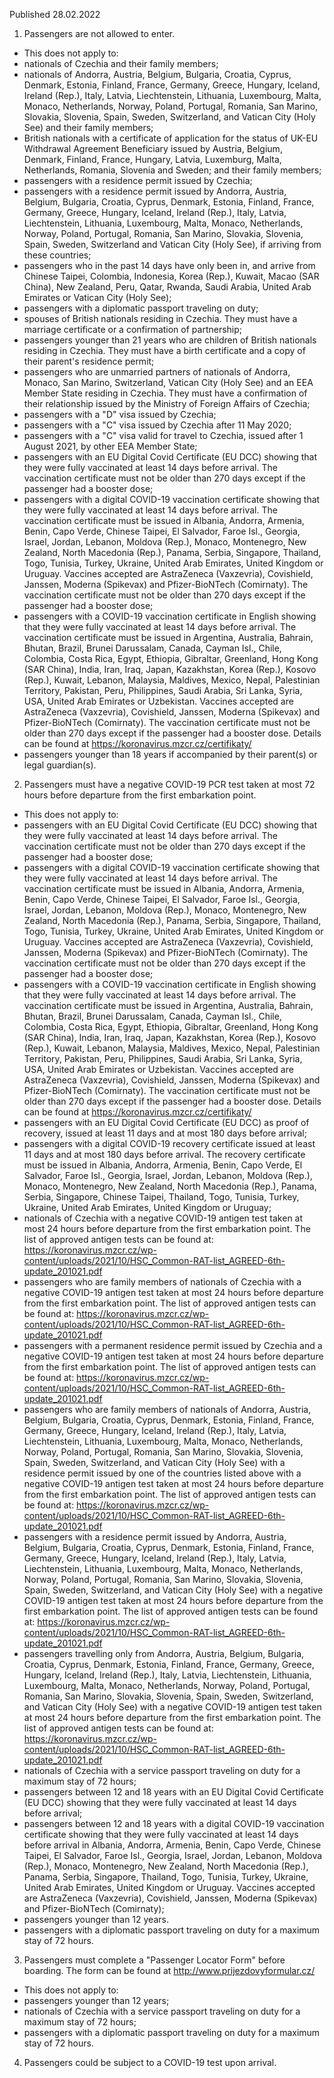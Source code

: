 Published 28.02.2022
1. Passengers are not allowed to enter.
- This does not apply to:
- nationals of Czechia and their family members;
- nationals of Andorra, Austria, Belgium, Bulgaria, Croatia, Cyprus, Denmark, Estonia, Finland, France, Germany, Greece, Hungary, Iceland, Ireland (Rep.), Italy, Latvia, Liechtenstein, Lithuania, Luxembourg, Malta, Monaco, Netherlands, Norway, Poland, Portugal, Romania, San Marino, Slovakia, Slovenia, Spain, Sweden, Switzerland, and Vatican City (Holy See) and their family members;
- British nationals with a certificate of application for the status of UK-EU Withdrawal Agreement Beneficiary issued by Austria, Belgium, Denmark, Finland, France, Hungary, Latvia, Luxemburg, Malta, Netherlands, Romania, Slovenia and Sweden; and their family members;
- passengers with a residence permit issued by Czechia;
- passengers with a residence permit issued by Andorra, Austria, Belgium, Bulgaria, Croatia, Cyprus, Denmark, Estonia, Finland, France, Germany, Greece, Hungary, Iceland, Ireland (Rep.), Italy, Latvia, Liechtenstein, Lithuania, Luxembourg, Malta, Monaco, Netherlands, Norway, Poland, Portugal, Romania, San Marino, Slovakia, Slovenia, Spain, Sweden, Switzerland and Vatican City (Holy See), if arriving from these countries;
- passengers who in the past 14 days have only been in, and arrive from Chinese Taipei, Colombia, Indonesia, Korea (Rep.), Kuwait, Macao (SAR China), New Zealand, Peru, Qatar, Rwanda, Saudi Arabia, United Arab Emirates or Vatican City (Holy See);
- passengers with a diplomatic passport traveling on duty;
- spouses of British nationals residing in Czechia. They must have a marriage certificate or a confirmation of partnership;
- passengers younger than 21 years who are children of British nationals residing in Czechia. They must have a birth certificate and a copy of their parent's residence permit;
- passengers who are unmarried partners of nationals of Andorra, Monaco, San Marino, Switzerland, Vatican City (Holy See) and an EEA Member State residing in Czechia. They must have a confirmation of their relationship issued by the Ministry of Foreign Affairs of Czechia;
- passengers with a "D" visa issued by Czechia;
- passengers with a "C" visa issued by Czechia after 11 May 2020;
- passengers with a "C" visa valid for travel to Czechia, issued after 1 August 2021, by other EEA Member State;
- passengers with an EU Digital Covid Certificate (EU DCC) showing that they were fully vaccinated at least 14 days before arrival. The vaccination certificate must not be older than 270 days except if the passenger had a booster dose;
- passengers with a digital COVID-19 vaccination certificate showing that they were fully vaccinated at least 14 days before arrival. The vaccination certificate must be issued in Albania, Andorra, Armenia, Benin, Capo Verde, Chinese Taipei, El Salvador, Faroe Isl., Georgia, Israel, Jordan, Lebanon, Moldova (Rep.), Monaco, Montenegro, New Zealand, North Macedonia (Rep.), Panama, Serbia, Singapore, Thailand, Togo, Tunisia, Turkey, Ukraine, United Arab Emirates, United Kingdom or Uruguay. Vaccines accepted are AstraZeneca (Vaxzevria), Covishield, Janssen, Moderna (Spikevax) and Pfizer-BioNTech (Comirnaty). The vaccination certificate must not be older than 270 days except if the passenger had a booster dose;
- passengers with a COVID-19 vaccination certificate in English showing that they were fully vaccinated at least 14 days before arrival. The vaccination certificate must be issued in Argentina, Australia, Bahrain, Bhutan, Brazil, Brunei Darussalam, Canada, Cayman Isl., Chile, Colombia, Costa Rica, Egypt, Ethiopia, Gibraltar, Greenland, Hong Kong (SAR China), India, Iran, Iraq, Japan, Kazakhstan, Korea (Rep.), Kosovo (Rep.), Kuwait, Lebanon, Malaysia, Maldives, Mexico, Nepal, Palestinian Territory, Pakistan, Peru, Philippines, Saudi Arabia, Sri Lanka, Syria, USA, United Arab Emirates or Uzbekistan. Vaccines accepted are AstraZeneca (Vaxzevria), Covishield, Janssen, Moderna (Spikevax) and Pfizer-BioNTech (Comirnaty). The vaccination certificate must not be older than 270 days except if the passenger had a booster dose. Details can be found at <a href="https://koronavirus.mzcr.cz/certifikaty/">https://koronavirus.mzcr.cz/certifikaty/</a>
- passengers younger than 18 years if accompanied by their parent(s) or legal guardian(s).
2. Passengers must have a negative COVID-19 PCR test taken at most 72 hours before departure from the first embarkation point.
- This does not apply to:
- passengers with an EU Digital Covid Certificate (EU DCC) showing that they were fully vaccinated at least 14 days before arrival. The vaccination certificate must not be older than 270 days except if the passenger had a booster dose;
- passengers with a digital COVID-19 vaccination certificate showing that they were fully vaccinated at least 14 days before arrival. The vaccination certificate must be issued in Albania, Andorra, Armenia, Benin, Capo Verde, Chinese Taipei, El Salvador, Faroe Isl., Georgia, Israel, Jordan, Lebanon, Moldova (Rep.), Monaco, Montenegro, New Zealand, North Macedonia (Rep.), Panama, Serbia, Singapore, Thailand, Togo, Tunisia, Turkey, Ukraine, United Arab Emirates, United Kingdom or Uruguay. Vaccines accepted are AstraZeneca (Vaxzevria), Covishield, Janssen, Moderna (Spikevax) and Pfizer-BioNTech (Comirnaty). The vaccination certificate must not be older than 270 days except if the passenger had a booster dose;
- passengers with a COVID-19 vaccination certificate in English showing that they were fully vaccinated at least 14 days before arrival. The vaccination certificate must be issued in Argentina, Australia, Bahrain, Bhutan, Brazil, Brunei Darussalam, Canada, Cayman Isl., Chile, Colombia, Costa Rica, Egypt, Ethiopia, Gibraltar, Greenland, Hong Kong (SAR China), India, Iran, Iraq, Japan, Kazakhstan, Korea (Rep.), Kosovo (Rep.), Kuwait, Lebanon, Malaysia, Maldives, Mexico, Nepal, Palestinian Territory, Pakistan, Peru, Philippines, Saudi Arabia, Sri Lanka, Syria, USA, United Arab Emirates or Uzbekistan. Vaccines accepted are AstraZeneca (Vaxzevria), Covishield, Janssen, Moderna (Spikevax) and Pfizer-BioNTech (Comirnaty). The vaccination certificate must not be older than 270 days except if the passenger had a booster dose. Details can be found at <a href="https://koronavirus.mzcr.cz/certifikaty/">https://koronavirus.mzcr.cz/certifikaty/</a>
- passengers with an EU Digital Covid Certificate (EU DCC) as proof of recovery, issued at least 11 days and at most 180 days before arrival;
- passengers with a digital COVID-19 recovery certificate issued at least 11 days and at most 180 days before arrival. The recovery certificate must be issued in Albania, Andorra, Armenia, Benin, Capo Verde, El Salvador, Faroe Isl., Georgia, Israel, Jordan, Lebanon, Moldova (Rep.), Monaco, Montenegro, New Zealand, North Macedonia (Rep.), Panama, Serbia, Singapore, Chinese Taipei, Thailand, Togo, Tunisia, Turkey, Ukraine, United Arab Emirates, United Kingdom or Uruguay;
- nationals of Czechia with a negative COVID-19 antigen test taken at most 24 hours before departure from the first embarkation point. The list of approved antigen tests can be found at: <a href="https://koronavirus.mzcr.cz/wp-content/uploads/2021/10/HSC_Common-RAT-list_AGREED-6th-update_201021.pdf">https://koronavirus.mzcr.cz/wp-content/uploads/2021/10/HSC_Common-RAT-list_AGREED-6th-update_201021.pdf</a>
- passengers who are family members of nationals of Czechia with a negative COVID-19 antigen test taken at most 24 hours before departure from the first embarkation point. The list of approved antigen tests can be found at: <a href="https://koronavirus.mzcr.cz/wp-content/uploads/2021/10/HSC_Common-RAT-list_AGREED-6th-update_201021.pdf">https://koronavirus.mzcr.cz/wp-content/uploads/2021/10/HSC_Common-RAT-list_AGREED-6th-update_201021.pdf</a>
- passengers with a permanent residence permit issued by Czechia and a negative COVID-19 antigen test taken at most 24 hours before departure from the first embarkation point. The list of approved antigen tests can be found at: <a href="https://koronavirus.mzcr.cz/wp-content/uploads/2021/10/HSC_Common-RAT-list_AGREED-6th-update_201021.pdf">https://koronavirus.mzcr.cz/wp-content/uploads/2021/10/HSC_Common-RAT-list_AGREED-6th-update_201021.pdf</a>
- passengers who are family members of nationals of Andorra, Austria, Belgium, Bulgaria, Croatia, Cyprus, Denmark, Estonia, Finland, France, Germany, Greece, Hungary, Iceland, Ireland (Rep.), Italy, Latvia, Liechtenstein, Lithuania, Luxembourg, Malta, Monaco, Netherlands, Norway, Poland, Portugal, Romania, San Marino, Slovakia, Slovenia, Spain, Sweden, Switzerland, and Vatican City (Holy See) with a residence permit issued by one of the countries listed above with a negative COVID-19 antigen test taken at most 24 hours before departure from the first embarkation point. The list of approved antigen tests can be found at: <a href="https://koronavirus.mzcr.cz/wp-content/uploads/2021/10/HSC_Common-RAT-list_AGREED-6th-update_201021.pdf">https://koronavirus.mzcr.cz/wp-content/uploads/2021/10/HSC_Common-RAT-list_AGREED-6th-update_201021.pdf</a>
- passengers with a residence permit issued by Andorra, Austria, Belgium, Bulgaria, Croatia, Cyprus, Denmark, Estonia, Finland, France, Germany, Greece, Hungary, Iceland, Ireland (Rep.), Italy, Latvia, Liechtenstein, Lithuania, Luxembourg, Malta, Monaco, Netherlands, Norway, Poland, Portugal, Romania, San Marino, Slovakia, Slovenia, Spain, Sweden, Switzerland, and Vatican City (Holy See) with a negative COVID-19 antigen test taken at most 24 hours before departure from the first embarkation point. The list of approved antigen tests can be found at: <a href="https://koronavirus.mzcr.cz/wp-content/uploads/2021/10/HSC_Common-RAT-list_AGREED-6th-update_201021.pdf">https://koronavirus.mzcr.cz/wp-content/uploads/2021/10/HSC_Common-RAT-list_AGREED-6th-update_201021.pdf</a>
- passengers travelling only from Andorra, Austria, Belgium, Bulgaria, Croatia, Cyprus, Denmark, Estonia, Finland, France, Germany, Greece, Hungary, Iceland, Ireland (Rep.), Italy, Latvia, Liechtenstein, Lithuania, Luxembourg, Malta, Monaco, Netherlands, Norway, Poland, Portugal, Romania, San Marino, Slovakia, Slovenia, Spain, Sweden, Switzerland, and Vatican City (Holy See) with a negative COVID-19 antigen test taken at most 24 hours before departure from the first embarkation point. The list of approved antigen tests can be found at: <a href="https://koronavirus.mzcr.cz/wp-content/uploads/2021/10/HSC_Common-RAT-list_AGREED-6th-update_201021.pdf">https://koronavirus.mzcr.cz/wp-content/uploads/2021/10/HSC_Common-RAT-list_AGREED-6th-update_201021.pdf</a>
- nationals of Czechia with a service passport traveling on duty for a maximum stay of 72 hours;
- passengers between 12 and 18 years with an EU Digital Covid Certificate (EU DCC) showing that they were fully vaccinated at least 14 days before arrival;
- passengers between 12 and 18 years with a digital COVID-19 vaccination certificate showing that they were fully vaccinated at least 14 days before arrival in Albania, Andorra, Armenia, Benin, Capo Verde, Chinese Taipei, El Salvador, Faroe Isl., Georgia, Israel, Jordan, Lebanon, Moldova (Rep.), Monaco, Montenegro, New Zealand, North Macedonia (Rep.), Panama, Serbia, Singapore, Thailand, Togo, Tunisia, Turkey, Ukraine, United Arab Emirates, United Kingdom or Uruguay. Vaccines accepted are AstraZeneca (Vaxzevria), Covishield, Janssen, Moderna (Spikevax) and Pfizer-BioNTech (Comirnaty);
- passengers younger than 12 years.
- passengers with a diplomatic passport traveling on duty for a maximum stay of 72 hours.
3. Passengers must complete a "Passenger Locator Form" before boarding. The form can be found at <a href="http://www.prijezdovyformular.cz/">http://www.prijezdovyformular.cz/</a>
- This does not apply to:
- passengers younger than 12 years;
- nationals of Czechia with a service passport traveling on duty for a maximum stay of 72 hours;
- passengers with a diplomatic passport traveling on duty for a maximum stay of 72 hours.
4. Passengers could be subject to a COVID-19 test upon arrival.